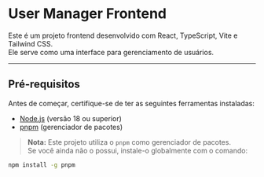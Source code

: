 # User Manager Frontend

Este é um projeto frontend desenvolvido com React, TypeScript, Vite e Tailwind CSS.  
Ele serve como uma interface para gerenciamento de usuários.

---

## Pré-requisitos

Antes de começar, certifique-se de ter as seguintes ferramentas instaladas:

- [Node.js](https://nodejs.org/) (versão 18 ou superior)
- [pnpm](https://pnpm.io/) (gerenciador de pacotes)

> **Nota:** Este projeto utiliza o `pnpm` como gerenciador de pacotes.  
> Se você ainda não o possui, instale-o globalmente com o comando:

```bash
npm install -g pnpm
